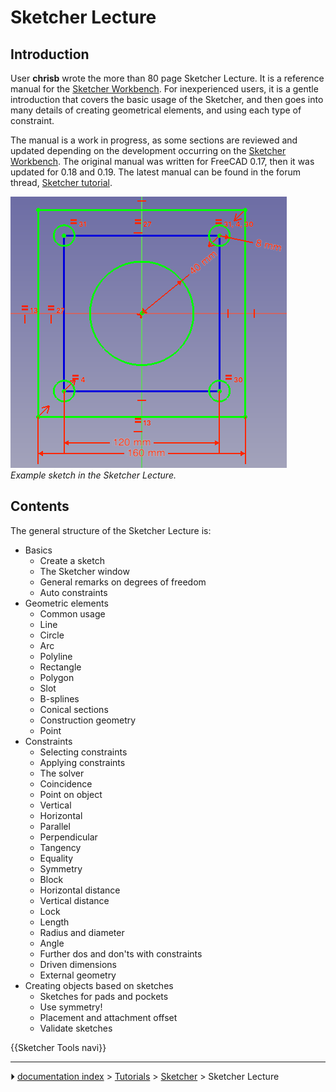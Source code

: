 # Sketcher Lecture
## Introduction

User **chrisb** wrote the more than 80 page Sketcher Lecture. It is a reference manual for the [Sketcher Workbench](Sketcher_Workbench.md). For inexperienced users, it is a gentle introduction that covers the basic usage of the Sketcher, and then goes into many details of creating geometrical elements, and using each type of constraint.

The manual is a work in progress, as some sections are reviewed and updated depending on the development occurring on the [Sketcher Workbench](Sketcher_Workbench.md). The original manual was written for FreeCAD 0.17, then it was updated for 0.18 and 0.19. The latest manual can be found in the forum thread, [Sketcher tutorial](https://forum.freecadweb.org/viewtopic.php?f=36&t=30104).

 ![](images/Sketcher_reference.png )  
*Example sketch in the Sketcher Lecture.*

## Contents

The general structure of the Sketcher Lecture is:

-   Basics
    -   Create a sketch
    -   The Sketcher window
    -   General remarks on degrees of freedom
    -   Auto constraints
-   Geometric elements
    -   Common usage
    -   Line
    -   Circle
    -   Arc
    -   Polyline
    -   Rectangle
    -   Polygon
    -   Slot
    -   B-splines
    -   Conical sections
    -   Construction geometry
    -   Point
-   Constraints
    -   Selecting constraints
    -   Applying constraints
    -   The solver
    -   Coincidence
    -   Point on object
    -   Vertical
    -   Horizontal
    -   Parallel
    -   Perpendicular
    -   Tangency
    -   Equality
    -   Symmetry
    -   Block
    -   Horizontal distance
    -   Vertical distance
    -   Lock
    -   Length
    -   Radius and diameter
    -   Angle
    -   Further dos and don\'ts with constraints
    -   Driven dimensions
    -   External geometry
-   Creating objects based on sketches
    -   Sketches for pads and pockets
    -   Use symmetry!
    -   Placement and attachment offset
    -   Validate sketches

 {{Sketcher Tools navi}}



---
⏵ [documentation index](../README.md) > [Tutorials](Category_Tutorials.md) > [Sketcher](Sketcher_Workbench.md) > Sketcher Lecture
